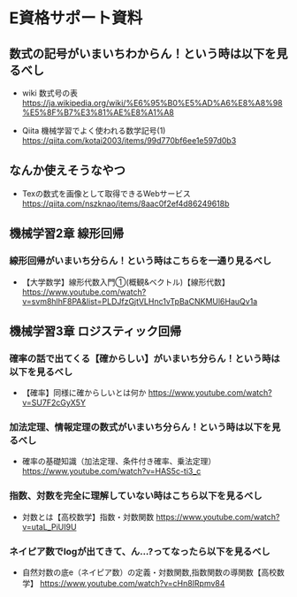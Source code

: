# E資格サポート資料
## 数式の記号がいまいちわからん！という時は以下を見るべし
- wiki 数式号の表
<https://ja.wikipedia.org/wiki/%E6%95%B0%E5%AD%A6%E8%A8%98%E5%8F%B7%E3%81%AE%E8%A1%A8>

- Qiita 機械学習でよく使われる数学記号(1)
<https://qiita.com/kotai2003/items/99d770bf6ee1e597d0b3>


## なんか使えそうなやつ
- Texの数式を画像として取得できるWebサービス
<https://qiita.com/nszknao/items/8aac0f2ef4d86249618b>

## 機械学習2章 線形回帰
### 線形回帰がいまいち分らん！という時はこちらを一通り見るべし
- 【大学数学】線形代数入門①(概観&ベクトル)【線形代数】
<https://www.youtube.com/watch?v=svm8hlhF8PA&list=PLDJfzGjtVLHnc1vTpBaCNKMUl6HauQv1a>

## 機械学習3章 ロジスティック回帰
### 確率の話で出てくる【確からしい】がいまいち分らん！という時は以下を見るべし
- 【確率】同様に確からしいとは何か
<https://www.youtube.com/watch?v=SU7F2cGyX5Y>

### 加法定理、情報定理の数式がいまいち分らん！という時は以下を見るべし
- 確率の基礎知識（加法定理、条件付き確率、乗法定理）
<https://www.youtube.com/watch?v=HAS5c-ti3_c>

### 指数、対数を完全に理解していない時はこちら以下を見るべし
- 対数とは【高校数学】指数・対数関数
<https://www.youtube.com/watch?v=utaL_PiUI9U>

### ネイピア数でlogが出てきて、ん...?ってなったら以下を見るべし
- 自然対数の底e（ネイピア数）の定義・対数関数,指数関数の導関数【高校数学】
<https://www.youtube.com/watch?v=cHn8IRpmv84>



